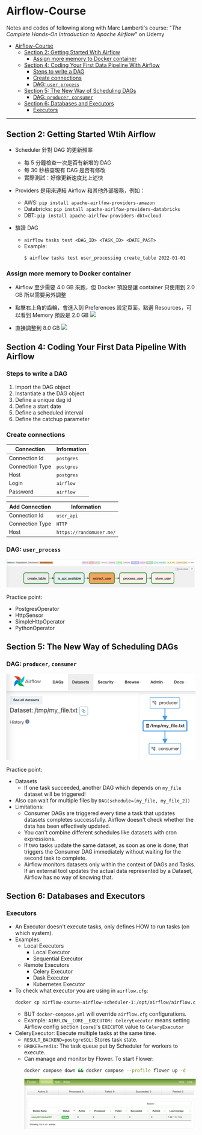 # Airflow-Course
Notes and codes of following along with Marc Lamberti's course: "*The Complete Hands-On Introduction to Apache Airflow*" on Udemy

- [Airflow-Course](#airflow-course)
  - [Section 2: Getting Started Wtih Airflow](#section-2-getting-started-wtih-airflow)
    - [Assign more memory to Docker container](#assign-more-memory-to-docker-container)
  - [Section 4: Coding Your First Data Pipeline With Airflow](#section-4-coding-your-first-data-pipeline-with-airflow)
    - [Steps to write a DAG](#steps-to-write-a-dag)
    - [Create connections](#create-connections)
    - [DAG: `user_process`](#dag-user_process)
  - [Section 5: The New Way of Scheduling DAGs](#section-5-the-new-way-of-scheduling-dags)
    - [DAG: `producer`, `consumer`](#dag-producer-consumer)
  - [Section 6: Databases and Executors](#section-6-databases-and-executors)
    - [Executors](#executors)

---
## Section 2: Getting Started Wtih Airflow

- Scheduler 針對 DAG 的更新頻率
    - 每 5 分鐘檢查一次是否有新增的 DAG
    - 每 30 秒檢查現有 DAG 是否有修改
    - 實際測試：好像更新速度比上述快

- Providers 是用來連結 Airflow 和其他外部服務，例如：
    - AWS: `pip install apache-airlfow-providers-amazon`
    - Databricks: `pip install apache-airlfow-providers-databricks`
    - DBT: `pip install apache-airlfow-providers-dbt=cloud`

- 驗證 DAG
    - ```airflow tasks test <DAG_ID> <TASK_ID> <DATE_PAST>```
    - Example:
        ```bash
        $ airflow tasks test user_processing create_table 2022-01-01
        ```

### Assign more memory to Docker container

- Airflow 至少需要 4.0 GB 來跑，但 Docker 預設是讓 container 只使用到 2.0 GB
所以需要另外調整

- 點擊右上角的齒輪，會進入到 Preferences 設定頁面，點選 Resources，可以看到 Memory 預設是 2.0 GB
![](https://i.imgur.com/6vjqbyY.png)

- 直接調整到 8.0 GB
![](https://i.imgur.com/EPm8aL3.png)

## Section 4: Coding Your First Data Pipeline With Airflow

### Steps to write a DAG

1. Import the DAG object
2. Instantiate a the DAG object
3. Define a unique dag id
4. Define a start date
5. Define a scheduled interval
6. Define the catchup parameter

### Create connections

| Connection | Information |
| ---- | ---- |
| Connection Id | `postgres`|
| Connection Type | `postgres`|
| Host | `postgres`|
| Login | `airflow`|
| Password | `airflow`|

| Add Connection | Information |
| ---- | ---- |
| Connection Id | `user_api`|
| Connection Type | `HTTP`|
| Host | `https://randomuser.me/`|

### DAG: `user_process`

![user_process](images/user_process.png)

Practice point:
- PostgresOperator
- HttpSensor
- SimpleHttpOperator
- PythonOperator

## Section 5: The New Way of Scheduling DAGs
### DAG: `producer`, `consumer`

![Datasets_my_file](images/Datasets_my_file.png)

Practice point:
- Datasets
  - If one task succeeded, another DAG which depends on `my_file` dataset will be triggered!
- Also can wait for multiple files by `DAG(schedule=[my_file, my_file_2])`
- Limitations:
  - Consumer DAGs are triggered every time a task that updates datasets completes successfully. Airflow doesn't check whether the data has been effectively updated.
  - You can't combine different schedules like datasets with cron expressions.
  - If two tasks update the same dataset, as soon as one is done, that triggers the Consumer DAG immediately without waiting for the second task to complete.
  - Airflow monitors datasets only within the context of DAGs and Tasks. If an external tool updates the actual data represented by a Dataset, Airflow has no way of knowing that.

## Section 6: Databases and Executors

### Executors

- An Executor doesn't execute tasks, only defines HOW to run tasks (on which system).
- Examples: 
  - Local Executors
    - Local Executor
    - Sequential Executor
  - Remote Executors
    - Celery Executor
    - Dask Executor
    - Kubernetes Executor
- To check what executor you are using in `airflow.cfg`:
  ```bash
  docker cp airflow-course-airflow-scheduler-1:/opt/airflow/airflow.cfg .
  ```
  - BUT `docker-compose.yml` will override `airflow.cfg` configurations.
  - Example: `AIRFLOW__CORE__EXECUTOR: CeleryExecutor` means setting Airflow config section `[core]`'s `EXECUTOR` value to `CeleryExecutor`
- CeleryExecutor: Execute multiple tasks at the same time.
  - `RESULT_BACKEND=postgreSQL`: Stores task state.
  - `BROKER=redis`: The task queue put by Scheduler for workers to execute.
  - Can manage and monitor by Flower. To start Flower:
    ```bash
    docker compose down && docker compose --profile flower up -d
    ```
    ![flower](images/flower.png)